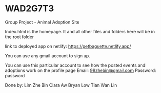 # WAD2G7T3
Group Project - Animal Adoption Site

Index.html is the homepage. It and all other files and folders here will be in the root folder

link to deployed app on netlify:
https://petbaguette.netlify.app/

You can use any gmail account to sign up.

You can use this particular account to see how the posted events and adoptions work on the profile page
Email: 99zhebin@gmail.com
Password: password

Done by:
Lim Zhe Bin
Clara Aw
Bryan Low
Tian Wan Lin
